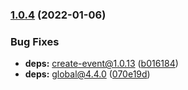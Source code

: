 ### [1.0.4](https://github.com/KenanY/trigger-event/compare/1.0.3...1.0.4) (2022-01-06)


### Bug Fixes

* **deps:** create-event@1.0.13 ([b016184](https://github.com/KenanY/trigger-event/commit/b016184397861d0b023f00a1eab606f30b3e1c0d))
* **deps:** global@4.4.0 ([070e19d](https://github.com/KenanY/trigger-event/commit/070e19d9e366053b6ede6d7ddc8a4e5bb417d2de))
